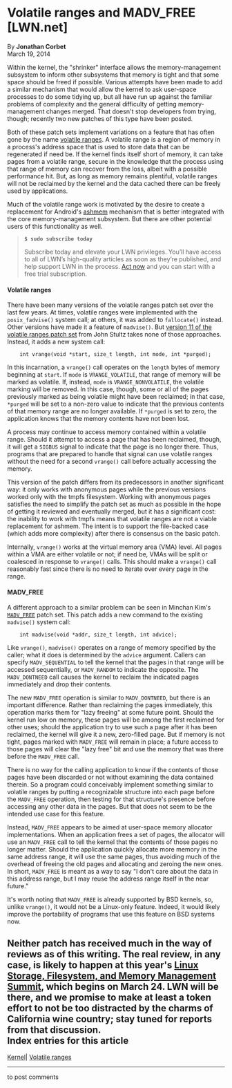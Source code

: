 # Volatile ranges and MADV_FREE [LWN.net]

By **Jonathan Corbet**  
March 19, 2014 

Within the kernel, the "shrinker" interface allows the memory-management subsystem to inform other subsystems that memory is tight and that some space should be freed if possible. Various attempts have been made to add a similar mechanism that would allow the kernel to ask user-space processes to do some tidying up, but all have run up against the familiar problems of complexity and the general difficulty of getting memory-management changes merged. That doesn't stop developers from trying, though; recently two new patches of this type have been posted. 

Both of these patch sets implement variations on a feature that has often gone by the name [volatile ranges](/Kernel/Index/#Volatile_ranges). A volatile range is a region of memory in a process's address space that is used to store data that can be regenerated if need be. If the kernel finds itself short of memory, it can take pages from a volatile range, secure in the knowledge that the process using that range of memory can recover from the loss, albeit with a possible performance hit. But, as long as memory remains plentiful, volatile ranges will not be reclaimed by the kernel and the data cached there can be freely used by applications. 

Much of the volatile range work is motivated by the desire to create a replacement for Android's [ashmem](http://elinux.org/Android_Kernel_Features#ashmem) mechanism that is better integrated with the core memory-management subsystem. But there are other potential users of this functionality as well. 

> **`$ sudo subscribe today`**
> 
> Subscribe today and elevate your LWN privileges. You’ll have access to all of LWN’s high-quality articles as soon as they’re published, and help support LWN in the process. [Act now](https://lwn.net/Promo/nst-sudo/claim) and you can start with a free trial subscription. 

#### Volatile ranges

There have been many versions of the volatile ranges patch set over the last few years. At times, volatile ranges were implemented with the `posix_fadvise()` system call; at others, it was added to `fallocate()` instead. Other versions have made it a feature of `madvise()`. But [version 11 of the volatile ranges patch set](/Articles/590771/) from John Stultz takes none of those approaches. Instead, it adds a new system call: 
    
    
    	int vrange(void *start, size_t length, int mode, int *purged);
    

In this incarnation, a `vrange()` call operates on the `length` bytes of memory beginning at `start`. If `mode` is `VRANGE_VOLATILE`, that range of memory will be marked as volatile. If, instead, `mode` is `VRANGE_NONVOLATILE`, the volatile marking will be removed. In this case, though, some or all of the pages previously marked as being volatile might have been reclaimed; in that case, `*purged` will be set to a non-zero value to indicate that the previous contents of that memory range are no longer available. If `*purged` is set to zero, the application knows that the memory contents have not been lost. 

A process may continue to access memory contained within a volatile range. Should it attempt to access a page that has been reclaimed, though, it will get a `SIGBUS` signal to indicate that the page is no longer there. Thus, programs that are prepared to handle that signal can use volatile ranges without the need for a second `vrange()` call before actually accessing the memory. 

This version of the patch differs from its predecessors in another significant way: it only works with anonymous pages while the previous versions worked only with the tmpfs filesystem. Working with anonymous pages satisfies the need to simplify the patch set as much as possible in the hope of getting it reviewed and eventually merged, but it has a significant cost: the inability to work with tmpfs means that volatile ranges are not a viable replacement for ashmem. The intent is to support the file-backed case (which adds more complexity) after there is consensus on the basic patch. 

Internally, `vrange()` works at the virtual memory area (VMA) level. All pages within a VMA are either volatile or not; if need be, VMAs will be split or coalesced in response to `vrange()` calls. This should make a `vrange()` call reasonably fast since there is no need to iterate over every page in the range. 

#### MADV_FREE

A different approach to a similar problem can be seen in Minchan Kim's [`MADV_FREE`](/Articles/590693/) patch set. This patch adds a new command to the existing `madvise()` system call: 
    
    
        int madvise(void *addr, size_t length, int advice);
    

Like `vrange()`, `madvise()` operates on a range of memory specified by the caller; what it does is determined by the `advice` argument. Callers can specify `MADV_SEQUENTIAL` to tell the kernel that the pages in that range will be accessed sequentially, or `MADV_RANDOM` to indicate the opposite. The `MADV_DONTNEED` call causes the kernel to reclaim the indicated pages immediately and drop their contents. 

The new `MADV_FREE` operation is similar to `MADV_DONTNEED`, but there is an important difference. Rather than reclaiming the pages immediately, this operation marks them for "lazy freeing" at some future point. Should the kernel run low on memory, these pages will be among the first reclaimed for other uses; should the application try to use such a page after it has been reclaimed, the kernel will give it a new, zero-filled page. But if memory is not tight, pages marked with `MADV_FREE` will remain in place; a future access to those pages will clear the "lazy free" bit and use the memory that was there before the `MADV_FREE` call. 

There is no way for the calling application to know if the contents of those pages have been discarded or not without examining the data contained therein. So a program could conceivably implement something similar to volatile ranges by putting a recognizable structure into each page before the `MADV_FREE` operation, then testing for that structure's presence before accessing any other data in the pages. But that does not seem to be the intended use case for this feature. 

Instead, `MADV_FREE` appears to be aimed at user-space memory allocator implementations. When an application frees a set of pages, the allocator will use an `MADV_FREE` call to tell the kernel that the contents of those pages no longer matter. Should the application quickly allocate more memory in the same address range, it will use the same pages, thus avoiding much of the overhead of freeing the old pages and allocating and zeroing the new ones. In short, `MADV_FREE` is meant as a way to say "I don't care about the data in this address range, but I may reuse the address range itself in the near future." 

It's worth noting that `MADV_FREE` is already supported by BSD kernels, so, unlike `vrange()`, it would not be a Linux-only feature. Indeed, it would likely improve the portability of programs that use this feature on BSD systems now. 

Neither patch has received much in the way of reviews as of this writing. The real review, in any case, is likely to happen at this year's [Linux Storage, Filesystem, and Memory Management Summit](http://events.linuxfoundation.org/events/linux-storage-filesystem-and-mm-summit), which begins on March 24. LWN will be there, and we promise to make at least a token effort to not be too distracted by the charms of California wine country; stay tuned for reports from that discussion.  
Index entries for this article  
---  
[Kernel](/Kernel/Index)| [Volatile ranges](/Kernel/Index#Volatile_ranges)  
  


* * *

to post comments 
